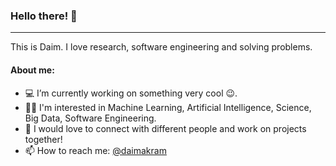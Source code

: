 ### Hello there! 👋
---

This is Daim. I love research, software engineering and solving problems.

#### About me:

* 💻 I’m currently working on something very cool 😉.
* 👨‍🔬 I'm interested in Machine Learning, Artificial Intelligence, Science, Big Data, Software Engineering.
* 💬 I would love to connect with different people and work on projects together!
* 📫 How to reach me: [@daimakram](https://twitter.com/daim_quaesitor)

